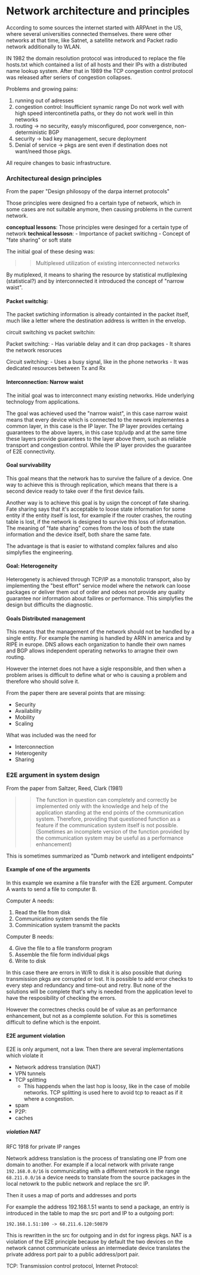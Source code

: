 # Network architecture and principles

According to some sources the internet started with ARPAnet in the US, where several
universities connected themselves. there were other networks at that time, like 
Satnet, a satellite network and Packet radio network additionally to WLAN.


IN 1982 the domain resolution protocol was introduced to replace the file hosts.txt
which contained a list of all hosts and their IPs with a distributed name lookup
system. After that in 1989 the TCP congestion control protocol was released after
seriers of congestion collapses.

Problems and growing pains:

1. running out of adresses
2. congestion control: Insufficient synamic range
    Do not work well with high speed intercontinetla paths, or they do not work well
    in thin networks
3. routing -> no security, easyly misconfigured, poor convergence, non-deterministic
   BGP
4. security -> bad key management, secure deployment
5. Denial of service -> pkgs are sent even if destination does not want/need those pkgs.

All require changes to basic infrastructure.


### Architectureal design principles

From the paper "Design philosopy of the darpa internet protocols"

Those principles were designed fro a certain type of network, which in some cases
are not suitable anymore, then causing problems in the current network.

**conceptual lessons**: Those principles were desinged for a certain type of network
**technical lessosn**: 
    - Importance of packet switichng
    - Concept of "fate sharing" or soft state

The initial goal of these desing was:
>> Multiplexed utilization of existing interconnected networks

By mutiplexed, it means to sharing the resource by statistical mutliplexing (statistical?)
and by interconnected it introduced the concept of "narrow waist".


#### Packet switchig:

The packet swtiching information is already containted in the packet itself, much like
a letter where the destination address is written in the envelop.

circuit switching vs packet switchin:

Packet switching:
    - Has variable delay and it can drop packages
    - It shares the network resoruces

Circuit switching:
    - Uses a busy signal, like in the phone networks
    - It was dedicated resources between Tx and Rx


#### Interconnection: Narrow waist

The initial goal was to interconnect many existing networks.
Hide underlying technology from applications.

The goal was achieved used the "narrow waist", in this case narrow waist means that every device which
is connected to the nework implementes a common layer, in this case is the IP layer. The IP layer provides
certaing guarantees to the above layers, in this case tcp/udp and at the same time these layers provide
guarantees to the layer above them, such as reliable transport and congestion control.
While the IP layer provides the guarantee of E2E connectivity.

#### Goal survivability

This goal means that the network has to survive the failure of a device. One way to achieve this is through
replication, which means that there is a second device ready to take over if the first device fails.

Another way is to achieve this goal is by usign the concept of fate sharing. Fate sharing says that it's
acceptable to loose state information for some entity if the entity itself is lost, for example if the router
crashes, the routing table is lost, if the network is designed to survive this loss of information.
The meaning of "fate sharing" comes from the loss of both the state information and the device itself, both
share the same fate. 

The advantage is that is easier to withstand complex failures and also simplyfies the engineering.

#### Goal: Heterogeneity

Heterogenety is achieved through TCP/IP as a monotolic transport, also by implementing the "best effort"
service model where the network can loose packages or deliver them out of order and odoes not provide any
quality guarantee nor information about failires or performance. This simplyfies the design but difficults 
the diagnostic.

#### Goals Distributed management

This means that the management of the network should not be handled by a single entity. For example the
naming is handled by ARIN in america and by RIPE in europe. DNS allows each organization to handle their
own names and BGP allows independent operating networks to arragne their own routing.

However the internet does not have a sigle responsible, and then when a problem arises is difficult to
define what or who is causing a problem and therefore who should solve it.


From the paper there are several points that are missing:
- Security
- Availability
- Mobility
- Scaling

What was included was the need for
- Interconnection
- Heterogenity
- Sharing

### E2E argument in system design

From the paper from Saltzer, Reed, Clark (1981)

>>  The function in question can completely and correctly be 
    implemented only with the knowledge and help of the 
    application standing at the end points of the communication system.
    Therefore, providing that questioned function as a feature if the
    communication system itself is not possible. (Sometimes an incomplete
    version of the function provided by the communication system may be
    useful as a performance enhancement)

This is sometimes summarized as "Dumb network and intelligent endpoints"


#### Example of one of the arguments

In this example we examine a file transfer with the E2E argument. 
Computer A wants to send a file to computer B.

Computer A needs:
1. Read the file from disk
2. Communicatino system sends the file
3. Comminication system transmit the packts 

Computer B needs:

4. Give the file to a file transform program
5. Assemble the file form individual pkgs
6. Write to disk

In this case there are errors in W/R to disk it is also possible that during
transmission pkgs are corrupted or lost. It is possible to add error checks to every
step and redundancy and time-out and retry. But none of the solutions will be complete
that's why is needed from the application level to have the resposibility of checking 
the errors.

However the correctnes checks could be of value as an performance enhancement, but not
as a complemte solution. For this is sometimes difficult to define which is the enpoint.

#### E2E argument violation

E2E is only argument, not a law. Then there are several implementations which violate it

* Network address translation (NAT)
* VPN tunnels
* TCP splitting
    * This happends when the last hop is loosy, like in the case of mobile networks. TCP splitting
      is used here to avoid tcp to reaact as if it where a congestion.
* spam
* P2P: 
* caches

##### violation NAT

RFC 1918 for private IP ranges

Network address translation is the process of translating one IP from one domain to another.
For example if a local network with private range `192.168.0.0/16` is communicating with a
different network in the range `68.211.0.0/16` a device needs to translate from the source
packages in the local netowrk to the public network and replace the src IP.

Then it uses a map of ports and addresses and ports

For example the address 192.168.1.51 wants to send a package, an entriy is introduced in
the table to map the src port and IP to a outgoing port:

```
192.168.1.51:100 -> 68.211.6.120:50879
```

This is rewritten in the src for outgoing and in dst for ingress pkgs.
NAT is a violation of the E2E principle because by default the two devices on the network
cannot communicate unless an intermediate device translates the private address port pair to
a public address/port pair.



TCP: Transmission control protocol,
Internet Protocol: 